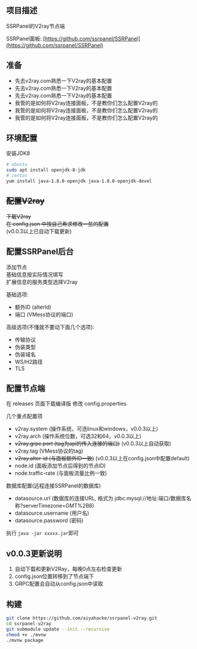 ## 项目描述
SSRPanel的V2ray节点端

SSRPanel面板: 
[https://github.com/ssrpanel/SSRPanel](https://github.com/ssrpanel/SSRPanel)

## 准备

- 先去v2ray.com熟悉一下V2ray的基本配置
- 先去v2ray.com熟悉一下V2ray的基本配置
- 先去v2ray.com熟悉一下V2ray的基本配置
- 我管的是如何将V2ray连接面板，不是教你们怎么配置V2ray的
- 我管的是如何将V2ray连接面板，不是教你们怎么配置V2ray的
- 我管的是如何将V2ray连接面板，不是教你们怎么配置V2ray的

## 环境配置

安装JDK8
```bash
# ubuntu
sudo apt install openjdk-8-jdk
# centos
yum install java-1.8.0-openjdk java-1.8.0-openjdk-devel
```

## ~~配置V2ray~~ 

~~下载V2ray~~  
~~在 config.json 中按自己希求修改一些的配置~~  
(v0.0.3以上已自动下载更新)  

## 配置SSRPanel后台

添加节点  
基础信息按实际情况填写  
扩展信息的服务类型选择V2ray  

基础选项:  
- 额外ID (alterId)  
- 端口 (VMess协议的端口)
  
高级选项(不懂就不要动下面几个选项):  
- 传输协议  
- 伪装类型  
- 伪装域名  
- WS/H2路径  
- TLS  

## 配置节点端

在 releases 页面下载编译版
修改 config.properties

几个重点配置项
- v2ray.system (操作系统，可选linux和windows，v0.0.3以上)
- v2ray.arch (操作系统位数，可选32和64，v0.0.3以上)
- ~~v2ray.grpc.port (tag为api的传入连接的端口)~~ (v0.0.3以上自动获取)
- v2ray.tag (VMess协议的tag)
- ~~v2ray.alter-id (与面板额外ID一致)~~ (v0.0.3以上在config.json中配置default)
- node.id (面板添加节点后得到的节点ID)
- node.traffic-rate (与面板流量比例一致)

数据库配置(远程连接SSRPanel的数据库)
- datasource.url (数据库的连接URL, 格式为 jdbc:mysql://地址:端口/数据库名称?serverTimezone=GMT%2B8)
- datasource.username (用户名)
- datasource.password (密码)


执行 `java -jar xxxxx.jar`即可

## v0.0.3更新说明

1. 自动下载和更新V2Ray，每晚0点左右检查更新
2. config.json位置转移到了节点端下
3. GRPC配置会自动从config.json中读取

## 构建
```bash
git clone https://github.com/aiyahacke/ssrpanel-v2ray.git
cd ssrpanel-v2ray
git submodule update --init --recursive
chmod +x ./mvnw
./mvnw package
```
